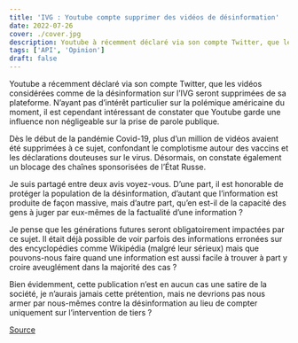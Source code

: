 ```yaml
---
title: 'IVG : Youtube compte supprimer des vidéos de désinformation'
date: 2022-07-26
cover: ./cover.jpg
description: Youtube à récemment déclaré via son compte Twitter, que les vidéos considérées comme de la désinformation sur l’IVG seront supprimées de sa plateforme. 
tags: ['API', 'Opinion']
draft: false
---
```


Youtube a récemment déclaré via son compte Twitter, que les vidéos considérées comme de la désinformation sur l’IVG seront supprimées de sa plateforme. N’ayant pas d’intérêt particulier sur la polémique américaine du moment, il est cependant intéressant de constater que Youtube garde une influence non négligeable sur la prise de parole publique.

Dès le début de la pandémie Covid-19, plus d’un million de vidéos avaient été supprimées à ce sujet, confondant le complotisme autour des vaccins et les déclarations douteuses sur le virus. Désormais, on constate également un blocage des chaînes sponsorisées de l’État Russe.

Je suis partagé entre deux avis voyez-vous. D’une part, il est honorable de protéger la population de la désinformation, d’autant que l’information est produite de façon massive, mais d’autre part, qu’en est-il de la capacité des gens à juger par eux-mêmes de la factualité d’une information ?

Je pense que les générations futures seront obligatoirement impactées par ce sujet. Il était déjà possible de voir parfois des informations erronées sur des encyclopédies comme Wikipédia (malgré leur sérieux) mais que pouvons-nous faire quand une information est aussi facile à trouver à part y croire aveuglément dans la majorité des cas ?

Bien évidemment, cette publication n’est en aucun cas une satire de la société, je n’aurais jamais cette prétention, mais ne devrions pas nous armer par nous-mêmes contre la désinformation au lieu de compter uniquement sur l’intervention de tiers ?  

[Source](https://www.numerama.com/politique/1047830-youtube-va-supprimer-les-videos-contenant-des-fausses-infos-sur-livg.html)